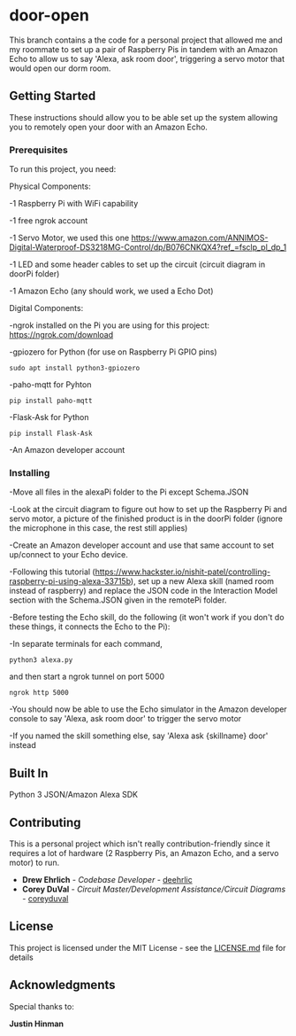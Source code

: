 # door-open

This branch contains a the code for a personal project that allowed me and my roommate to set up a pair of Raspberry Pis in tandem with an Amazon Echo to allow us to say 'Alexa, ask room door', triggering a servo motor that would open our dorm room.  

## Getting Started

These instructions should allow you to be able set up the system allowing you to remotely open your door with an Amazon Echo.

### Prerequisites

To run this project, you need:

Physical Components:

-1 Raspberry Pi with WiFi capability

-1 free ngrok account

-1 Servo Motor, we used this one https://www.amazon.com/ANNIMOS-Digital-Waterproof-DS3218MG-Control/dp/B076CNKQX4?ref_=fsclp_pl_dp_1

-1 LED and some header cables to set up the circuit (circuit diagram in doorPi folder)

-1 Amazon Echo (any should work, we used a Echo Dot)

Digital Components:

-ngrok installed on the Pi you are using for this project: https://ngrok.com/download

-gpiozero for Python (for use on Raspberry Pi GPIO pins)
```
sudo apt install python3-gpiozero
```
-paho-mqtt for Pyhton
```
pip install paho-mqtt
```
-Flask-Ask for Python
```
pip install Flask-Ask
```
-An Amazon developer account

### Installing

-Move all files in the alexaPi folder to the Pi except Schema.JSON

-Look at the circuit diagram to figure out how to set up the Raspberry Pi and servo motor, a picture of the finished product is in the doorPi folder (ignore the microphone in this case, the rest still applies)

-Create an Amazon developer account and use that same account to set up/connect to your Echo device.

-Following this tutorial (https://www.hackster.io/nishit-patel/controlling-raspberry-pi-using-alexa-33715b), set up a new Alexa skill (named room instead of raspberry) and replace the JSON code in the Interaction Model section with the Schema.JSON given in the remotePi folder.

-Before testing the Echo skill, do the following (it won't work if you don't do these things, it connects the Echo to the Pi):

-In separate terminals for each command,

```
python3 alexa.py
```

and then start a ngrok tunnel on port 5000 

```
ngrok http 5000
```

-You should now be able to use the Echo simulator in the Amazon developer console to say 'Alexa, ask room door' to trigger the servo motor

-If you named the skill something else, say 'Alexa ask {skillname} door' instead

## Built In

Python 3
JSON/Amazon Alexa SDK

## Contributing

This is a personal project which isn't really contribution-friendly since it requires a lot of hardware (2 Raspberry Pis, an Amazon Echo, and a servo motor) to run.

* **Drew Ehrlich** - *Codebase Developer* - [deehrlic](https://github.com/deehrlic)
* **Corey DuVal** - *Circuit Master/Development Assistance/Circuit Diagrams* - [coreyduval](https://github.com/coreyduval)

## License

This project is licensed under the MIT License - see the [LICENSE.md](LICENSE.md) file for details

## Acknowledgments

Special thanks to:

**Justin Hinman**

